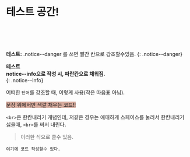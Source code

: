 # 테스트 공간!<br><br><br>
**테스트:** .notice--danger 를 쓰면 빨간 칸으로 강조할수있음.
{: .notice--danger}

**테스트**    
**notice--info으로 작성 시, 파란칸으로 채워짐.**<br>
{: .notice--info}

어떠한 `단어`를 강조할 때, 이렇게 사용(작은 따음표 아님).   

<span style="background-color: #d6aa9c">문장 위에서만 색깔 채우는 코드!!</span>    

`<br>`은 한칸내리기 개념인데, 저같은 경우는 애매하게 스페이스를 눌러서 한칸내리기 싫을때, `<br>`를 써서 내린다.   

>이러한 식으로 쓸수 있음.   

``` //여기에 프로그래밍언어형식 적으면 그형식따라 색깔?바뀌어짐
여기에 코드 작성할수 있다.
```
